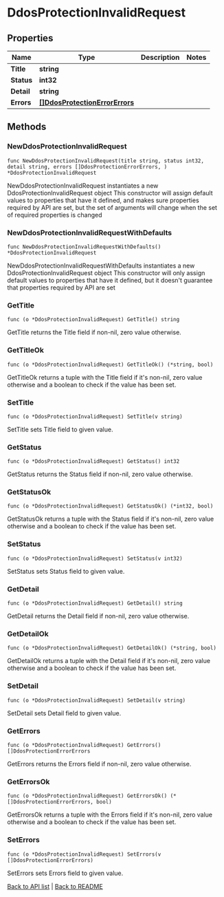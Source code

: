 # DdosProtectionInvalidRequest

## Properties

Name | Type | Description | Notes
------------ | ------------- | ------------- | -------------
**Title** | **string** |  | 
**Status** | **int32** |  | 
**Detail** | **string** |  | 
**Errors** | [**[]DdosProtectionErrorErrors**](DdosProtectionErrorErrors.md) |  | 

## Methods

### NewDdosProtectionInvalidRequest

`func NewDdosProtectionInvalidRequest(title string, status int32, detail string, errors []DdosProtectionErrorErrors, ) *DdosProtectionInvalidRequest`

NewDdosProtectionInvalidRequest instantiates a new DdosProtectionInvalidRequest object
This constructor will assign default values to properties that have it defined,
and makes sure properties required by API are set, but the set of arguments
will change when the set of required properties is changed

### NewDdosProtectionInvalidRequestWithDefaults

`func NewDdosProtectionInvalidRequestWithDefaults() *DdosProtectionInvalidRequest`

NewDdosProtectionInvalidRequestWithDefaults instantiates a new DdosProtectionInvalidRequest object
This constructor will only assign default values to properties that have it defined,
but it doesn't guarantee that properties required by API are set

### GetTitle

`func (o *DdosProtectionInvalidRequest) GetTitle() string`

GetTitle returns the Title field if non-nil, zero value otherwise.

### GetTitleOk

`func (o *DdosProtectionInvalidRequest) GetTitleOk() (*string, bool)`

GetTitleOk returns a tuple with the Title field if it's non-nil, zero value otherwise
and a boolean to check if the value has been set.

### SetTitle

`func (o *DdosProtectionInvalidRequest) SetTitle(v string)`

SetTitle sets Title field to given value.


### GetStatus

`func (o *DdosProtectionInvalidRequest) GetStatus() int32`

GetStatus returns the Status field if non-nil, zero value otherwise.

### GetStatusOk

`func (o *DdosProtectionInvalidRequest) GetStatusOk() (*int32, bool)`

GetStatusOk returns a tuple with the Status field if it's non-nil, zero value otherwise
and a boolean to check if the value has been set.

### SetStatus

`func (o *DdosProtectionInvalidRequest) SetStatus(v int32)`

SetStatus sets Status field to given value.


### GetDetail

`func (o *DdosProtectionInvalidRequest) GetDetail() string`

GetDetail returns the Detail field if non-nil, zero value otherwise.

### GetDetailOk

`func (o *DdosProtectionInvalidRequest) GetDetailOk() (*string, bool)`

GetDetailOk returns a tuple with the Detail field if it's non-nil, zero value otherwise
and a boolean to check if the value has been set.

### SetDetail

`func (o *DdosProtectionInvalidRequest) SetDetail(v string)`

SetDetail sets Detail field to given value.


### GetErrors

`func (o *DdosProtectionInvalidRequest) GetErrors() []DdosProtectionErrorErrors`

GetErrors returns the Errors field if non-nil, zero value otherwise.

### GetErrorsOk

`func (o *DdosProtectionInvalidRequest) GetErrorsOk() (*[]DdosProtectionErrorErrors, bool)`

GetErrorsOk returns a tuple with the Errors field if it's non-nil, zero value otherwise
and a boolean to check if the value has been set.

### SetErrors

`func (o *DdosProtectionInvalidRequest) SetErrors(v []DdosProtectionErrorErrors)`

SetErrors sets Errors field to given value.



[Back to API list](../README.md#documentation-for-api-endpoints) | [Back to README](../README.md)


